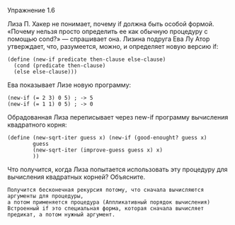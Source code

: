 Упражнение 1.6

Лиза П. Хакер не понимает, почему if должна быть особой формой. «Почему нельзя просто
определить ее как обычную процедуру с помощью cond?» — спрашивает она. Лизина подруга
Ева Лу Атор утверждает, что, разумеется, можно, и определяет новую версию if:

    (define (new-if predicate then-clause else-clause)
      (cond (predicate then-clause)
      (else else-clause)))

Ева показывает Лизе новую программу:


    (new-if (= 2 3) 0 5) ; -> 5
    (new-if (= 1 1) 0 5) ; -> 0

Обрадованная Лиза переписывает через new-if программу вычисления квадратного корня:

    (define (new-sqrt-iter guess x) (new-if (good-enought? guess x)
            guess
            (new-sqrt-iter (improve-guess guess x) x)
            ))

Что получится, когда Лиза попытается использовать эту процедуру для вычисления квадратных корней? Объясните.

    Получится бесконечная рекурсия потому, что сначала вычисляются аргументы для процедуры,
    а потом применяется процедура (Аппликативный порядок вычисления)
    Встроенный if это специальная форма, которая сначала вычисляет предикат, а потом нужный аргумент.
